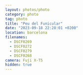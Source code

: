 ```yaml
---
layout: photos/photo
category: photo
tag: photo
title: "Peu del Funicular"
date: "2023-09-18 22:28:01 +0200"
location: barcelona
filenames:
  - DSCF0269
  - DSCF0272
  - DSCF0279
  - DSCF0268
camera: Fuji X-T5
hidden: true
---
```

